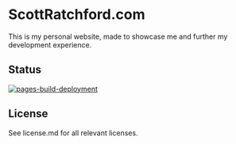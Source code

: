 # ScottRatchford.com
This is my personal website, made to showcase me and further my development experience.

## Status
[![pages-build-deployment](https://github.com/KyberCritter/KyberCritter.github.io/actions/workflows/pages/pages-build-deployment/badge.svg?branch=main)](https://github.com/KyberCritter/KyberCritter.github.io/actions/workflows/pages/pages-build-deployment)

## License
See license.md for all relevant licenses.
